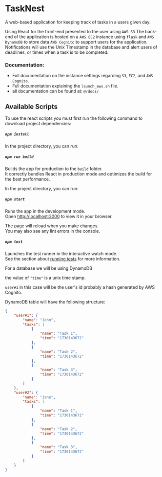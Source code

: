 # TaskNest

A web-based application for keeping track of tasks in a users given day.

Using React for the front-end presented to the user using `AWS S3`
The back-end of the application is hosted on a `AWS EC2` instance using `flask` and `AWS DynamoDB` to store data
`AWS Cognito` to support users for the application. Notifications will use the Unix Timestamp in the database and alert users of deadlines, or times when a task is to be completed.

### Documentation:
- Full documentation on the instance settings regarding `S3`, `EC2`, and `AWS Cognito`.
- Full documentation explaining the `launch_aws.sh` file.
- all documentation can be found at: `@/docs/`

## Available Scripts

To use the react scripts you must first run the following command to download project dependencies:

##### `npm install`

In the project directory, you can run:

##### `npm run build`

Builds the app for production to the `build` folder.\
It correctly bundles React in production mode and optimizes the build for the best performance.

In the project directory, you can run:

##### `npm start`

Runs the app in the development mode.\
Open [http://localhost:3000](http://localhost:3000) to view it in your browser.

The page will reload when you make changes.\
You may also see any lint errors in the console.

##### `npm test`

Launches the test runner in the interactive watch mode.\
See the section about [running tests](https://facebook.github.io/create-react-app/docs/running-tests) for more information.

<!-- The build is minified and the filenames include the hashes.\
Your app is ready to be deployed!

See the section about [deployment](https://facebook.github.io/create-react-app/docs/deployment) for more information.

### `npm run eject`

**Note: this is a one-way operation. Once you `eject`, you can't go back!**

If you aren't satisfied with the build tool and configuration choices, you can `eject` at any time. This command will remove the single build dependency from your project.

Instead, it will copy all the configuration files and the transitive dependencies (webpack, Babel, ESLint, etc) right into your project so you have full control over them. All of the commands except `eject` will still work, but they will point to the copied scripts so you can tweak them. At this point you're on your own.

You don't have to ever use `eject`. The curated feature set is suitable for small and middle deployments, and you shouldn't feel obligated to use this feature. However we understand that this tool wouldn't be useful if you couldn't customize it when you are ready for it.

## Learn More

You can learn more in the [Create React App documentation](https://facebook.github.io/create-react-app/docs/getting-started).

To learn React, check out the [React documentation](https://reactjs.org/).

### Code Splitting

This section has moved here: [https://facebook.github.io/create-react-app/docs/code-splitting](https://facebook.github.io/create-react-app/docs/code-splitting)

### Analyzing the Bundle Size

This section has moved here: [https://facebook.github.io/create-react-app/docs/analyzing-the-bundle-size](https://facebook.github.io/create-react-app/docs/analyzing-the-bundle-size)

### Making a Progressive Web App

This section has moved here: [https://facebook.github.io/create-react-app/docs/making-a-progressive-web-app](https://facebook.github.io/create-react-app/docs/making-a-progressive-web-app)

### Advanced Configuration

This section has moved here: [https://facebook.github.io/create-react-app/docs/advanced-configuration](https://facebook.github.io/create-react-app/docs/advanced-configuration)

### Deployment

This section has moved here: [https://facebook.github.io/create-react-app/docs/deployment](https://facebook.github.io/create-react-app/docs/deployment)

### `npm run build` fails to minify

This section has moved here: [https://facebook.github.io/create-react-app/docs/troubleshooting#npm-run-build-fails-to-minify](https://facebook.github.io/create-react-app/docs/troubleshooting#npm-run-build-fails-to-minify) -->

For a database we will be using DynamoDB

the value of `"time"` is a unix time stamp.

`user#1` in this case will be the user's id probably a hash generated by AWS Cognito.

DynamoDB table will have the following structure:
```JSON
{
    "user#1": {
        "name": "John",
        "tasks": [
            {
                "name": "Task 1",
                "time": "1730143672"
            },
            {
                "name": "Task 2",
                "time": "1730143672"
            },
            {
                "name": "Task 3",
                "time": "1730143672"
            }
        ]
    },
    "user#2": {
        "name": "Jane",
        "tasks": [
            {
                "name": "Task 1",
                "time": "1730143672"
            },
            {
                "name": "Task 2",
                "time": "1730143672"
            },
            {
                "name": "Task 3",
                "time": "1730143672"
            }
        ]
    }
}
```
